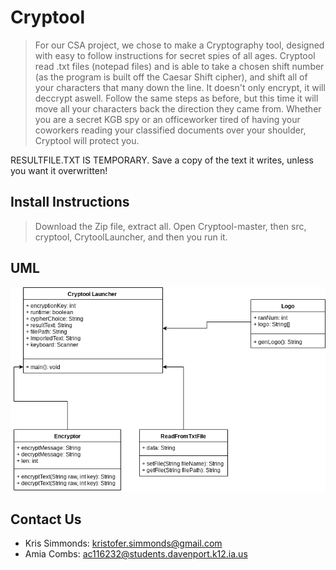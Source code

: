 # Cryptool
> For our CSA project, we chose to make a Cryptography tool, designed with easy to follow instructions for secret spies of all ages. Cryptool read .txt files (notepad files) and is able to take a chosen shift number (as the program is built off the Caesar Shift cipher), and shift all of your characters that many down the line. It doesn't only encrypt, it will deccrypt aswell. Follow the same steps as before, but this time it will move all your characters back the direction they came from. Whether you are a secret KGB spy or an officeworker tired of having your coworkers reading your classified documents over your shoulder, Cryptool will protect you.

RESULTFILE.TXT IS TEMPORARY. Save a copy of the text it writes, unless you want it overwritten!

## Install Instructions
> Download the Zip file, extract all.
Open Cryptool-master, then src, cryptool, CrytoolLauncher, and then you run it.

## UML
![flowchart](https://github.com/davwest-cryptographers/Cryptool/blob/master/Cryptool%20UML.png)

## Contact Us
* Kris Simmonds: kristofer.simmonds@gmail.com
* Amia Combs: ac116232@students.davenport.k12.ia.us
